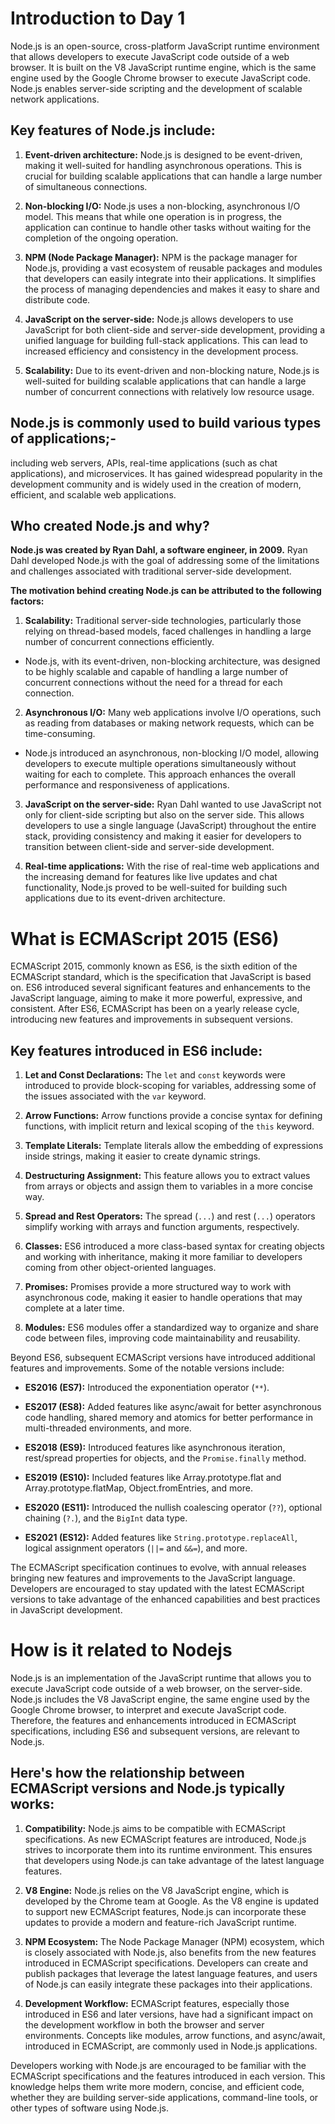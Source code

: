 # Introduction to Day 1

Node.js is an open-source, cross-platform JavaScript runtime environment that allows developers to execute JavaScript code outside of a web browser. It is built on the V8 JavaScript runtime engine, which is the same engine used by the Google Chrome browser to execute JavaScript code. Node.js enables server-side scripting and the development of scalable network applications.

## Key features of Node.js include:

1. **Event-driven architecture:** 
Node.js is designed to be event-driven, making it well-suited for handling asynchronous operations. This is crucial for building scalable applications that can handle a large number of simultaneous connections.

2. **Non-blocking I/O:** 
Node.js uses a non-blocking, asynchronous I/O model. This means that while one operation is in progress, the application can continue to handle other tasks without waiting for the completion of the ongoing operation.

3. **NPM (Node Package Manager):** 
NPM is the package manager for Node.js, providing a vast ecosystem of reusable packages and modules that developers can easily integrate into their applications. It simplifies the process of managing dependencies and makes it easy to share and distribute code.

4. **JavaScript on the server-side:** 
Node.js allows developers to use JavaScript for both client-side and server-side development, providing a unified language for building full-stack applications. This can lead to increased efficiency and consistency in the development process.

5. **Scalability:** 
Due to its event-driven and non-blocking nature, Node.js is well-suited for building scalable applications that can handle a large number of concurrent connections with relatively low resource usage.

## Node.js is commonly used to build various types of applications;-

including web servers, APIs, real-time applications (such as chat applications), and microservices. It has gained widespread popularity in the development community and is widely used in the creation of modern, efficient, and scalable web applications.

## Who created Node.js and why?

**Node.js was created by Ryan Dahl, a software engineer, in 2009.** Ryan Dahl developed Node.js with the goal of addressing some of the limitations and challenges associated with traditional server-side development.

**The motivation behind creating Node.js can be attributed to the following factors:**

1. **Scalability:** Traditional server-side technologies, particularly those relying on thread-based models, faced challenges in handling a large number of concurrent connections efficiently. 

- Node.js, with its event-driven, non-blocking architecture, was designed to be highly scalable and capable of handling a large number of concurrent connections without the need for a thread for each connection.

2. **Asynchronous I/O:** Many web applications involve I/O operations, such as reading from databases or making network requests, which can be time-consuming. 

- Node.js introduced an asynchronous, non-blocking I/O model, allowing developers to execute multiple operations simultaneously without waiting for each to complete. This approach enhances the overall performance and responsiveness of applications.

3. **JavaScript on the server-side:** Ryan Dahl wanted to use JavaScript not only for client-side scripting but also on the server side. This allows developers to use a single language (JavaScript) throughout the entire stack, providing consistency and making it easier for developers to transition between client-side and server-side development.

4. **Real-time applications:** With the rise of real-time web applications and the increasing demand for features like live updates and chat functionality, Node.js proved to be well-suited for building such applications due to its event-driven architecture.

# What is ECMAScript 2015 (ES6)

ECMAScript 2015, commonly known as ES6, is the sixth edition of the ECMAScript standard, which is the specification that JavaScript is based on. ES6 introduced several significant features and enhancements to the JavaScript language, aiming to make it more powerful, expressive, and consistent. After ES6, ECMAScript has been on a yearly release cycle, introducing new features and improvements in subsequent versions.

## Key features introduced in ES6 include:

1. **Let and Const Declarations:** The `let` and `const` keywords were introduced to provide block-scoping for variables, addressing some of the issues associated with the `var` keyword.

2. **Arrow Functions:** Arrow functions provide a concise syntax for defining functions, with implicit return and lexical scoping of the `this` keyword.

3. **Template Literals:** Template literals allow the embedding of expressions inside strings, making it easier to create dynamic strings.

4. **Destructuring Assignment:** This feature allows you to extract values from arrays or objects and assign them to variables in a more concise way.

5. **Spread and Rest Operators:** The spread (`...`) and rest (`...`) operators simplify working with arrays and function arguments, respectively.

6. **Classes:** ES6 introduced a more class-based syntax for creating objects and working with inheritance, making it more familiar to developers coming from other object-oriented languages.

7. **Promises:** Promises provide a more structured way to work with asynchronous code, making it easier to handle operations that may complete at a later time.

8. **Modules:** ES6 modules offer a standardized way to organize and share code between files, improving code maintainability and reusability.

Beyond ES6, subsequent ECMAScript versions have introduced additional features and improvements. Some of the notable versions include:

- **ES2016 (ES7):** Introduced the exponentiation operator (`**`).
  
- **ES2017 (ES8):** Added features like async/await for better asynchronous code handling, shared memory and atomics for better performance in multi-threaded environments, and more.

- **ES2018 (ES9):** Introduced features like asynchronous iteration, rest/spread properties for objects, and the `Promise.finally` method.

- **ES2019 (ES10):** Included features like Array.prototype.flat and Array.prototype.flatMap, Object.fromEntries, and more.

- **ES2020 (ES11):** Introduced the nullish coalescing operator (`??`), optional chaining (`?.`), and the `BigInt` data type.

- **ES2021 (ES12):** Added features like `String.prototype.replaceAll`, logical assignment operators (`||=` and `&&=`), and more.

The ECMAScript specification continues to evolve, with annual releases bringing new features and improvements to the JavaScript language. Developers are encouraged to stay updated with the latest ECMAScript versions to take advantage of the enhanced capabilities and best practices in JavaScript development.


# How is it related to Nodejs

Node.js is an implementation of the JavaScript runtime that allows you to execute JavaScript code outside of a web browser, on the server-side. 
Node.js includes the V8 JavaScript engine, the same engine used by the Google Chrome browser, to interpret and execute JavaScript code. Therefore, the features and enhancements introduced in ECMAScript specifications, including ES6 and subsequent versions, are relevant to Node.js.

## Here's how the relationship between ECMAScript versions and Node.js typically works:

1. **Compatibility:** Node.js aims to be compatible with ECMAScript specifications. As new ECMAScript features are introduced, Node.js strives to incorporate them into its runtime environment. This ensures that developers using Node.js can take advantage of the latest language features.

2. **V8 Engine:** Node.js relies on the V8 JavaScript engine, which is developed by the Chrome team at Google. As the V8 engine is updated to support new ECMAScript features, Node.js can incorporate these updates to provide a modern and feature-rich JavaScript runtime.

3. **NPM Ecosystem:** The Node Package Manager (NPM) ecosystem, which is closely associated with Node.js, also benefits from the new features introduced in ECMAScript specifications. Developers can create and publish packages that leverage the latest language features, and users of Node.js can easily integrate these packages into their applications.

4. **Development Workflow:** ECMAScript features, especially those introduced in ES6 and later versions, have had a significant impact on the development workflow in both the browser and server environments. Concepts like modules, arrow functions, and async/await, introduced in ECMAScript, are commonly used in Node.js applications.

Developers working with Node.js are encouraged to be familiar with the ECMAScript specifications and the features introduced in each version. This knowledge helps them write more modern, concise, and efficient code, whether they are building server-side applications, command-line tools, or other types of software using Node.js.
